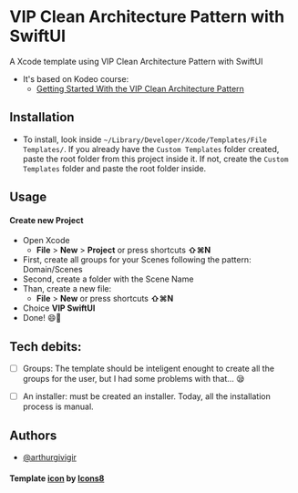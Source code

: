 # VIP Clean Architecture Pattern with SwiftUI

A Xcode template using VIP Clean Architecture Pattern with SwiftUI
* It's based on Kodeo course:
    - [Getting Started With the VIP Clean Architecture Pattern](https://www.kodeco.com/29416318-getting-started-with-the-vip-clean-architecture-pattern)

## Installation

* To install, look inside `~/Library/Developer/Xcode/Templates/File Templates/`. If you already have the `Custom Templates` folder created, paste the root folder from this project inside it. If not, create the `Custom Templates` folder and paste the root folder inside.
    
## Usage

#### Create new Project

* Open Xcode
    - **File** > **New** > **Project** or press shortcuts **⇧⌘N**
* First, create all groups for your Scenes following the pattern: Domain/Scenes
* Second, create a folder with the Scene Name
* Than, create a new file: 
    - **File** > **New** or press shortcuts **⇧⌘N**
* Choice **VIP SwiftUI**
* Done! 😄🎉

## Tech debits:

- [ ] Groups: The template should be inteligent enought to create all the groups for the user, but I had some problems with that... 😪
- [ ] An installer: must be created an installer. Today, all the installation process is manual.


## Authors

- [@arthurgivigir](https://github.com/arthurgivigir)


#### Template [icon](https://icons8.com/icon/beYUNPWBUGT1/swiftui) by [Icons8](https://icons8.com)
